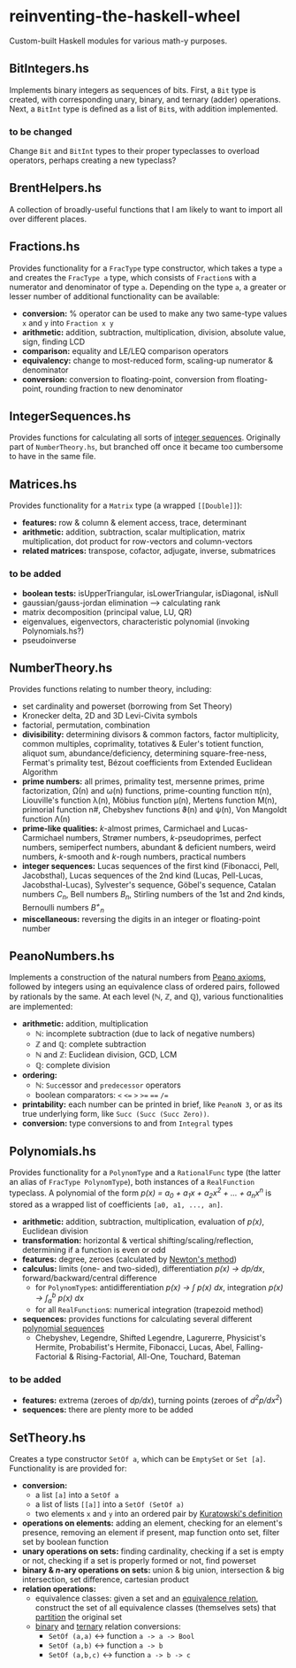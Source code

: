 # reinventing-the-haskell-wheel
Custom-built Haskell modules for various math-y purposes.

## BitIntegers.hs
Implements binary integers as sequences of bits. First, a `Bit` type is created, with corresponding unary, binary, and ternary (adder) operations. Next, a `BitInt` type is defined as a list of `Bit`s, with addition implemented.

### to be changed
Change `Bit` and `BitInt` types to their proper typeclasses to overload operators, perhaps creating a new typeclass?

## BrentHelpers.hs
A collection of broadly-useful functions that I am likely to want to import all over different places.

## Fractions.hs
Provides functionality for a `FracType` type constructor, which takes a type `a` and creates the `FracType a` type, which consists of `Fraction`s with a numerator and denominator of type `a`. Depending on the type `a`, a greater or lesser number of additional functionality can be available:
* **conversion:** % operator can be used to make any two same-type values `x` and `y` into `Fraction x y`
* **arithmetic:** addition, subtraction, multiplication, division, absolute value, sign, finding LCD
* **comparison:** equality and LE/LEQ comparison operators
* **equivalency:** change to most-reduced form, scaling-up numerator & denominator
* **conversion:** conversion to floating-point, conversion from floating-point, rounding fraction to new denominator

## IntegerSequences.hs
Provides functions for calculating all sorts of [integer sequences](https://en.wikipedia.org/wiki/Integer_sequence). Originally part of `NumberTheory.hs`, but branched off once it became too cumbersome to have in the same file.

## Matrices.hs
Provides functionality for a `Matrix` type (a wrapped `[[Double]]`):
* **features:** row & column & element access, trace, determinant
* **arithmetic:** addition, subtraction, scalar multiplication, matrix multiplication, dot product for row-vectors and column-vectors
* **related matrices:** transpose, cofactor, adjugate, inverse, submatrices

### to be added
* **boolean tests:** isUpperTriangular, isLowerTriangular, isDiagonal, isNull
* gaussian/gauss-jordan elimination --> calculating rank
* matrix decomposition (principal value, LU, QR)
* eigenvalues, eigenvectors, characteristic polynomial (invoking Polynomials.hs?)
* pseudoinverse

## NumberTheory.hs
Provides functions relating to number theory, including:
* set cardinality and powerset (borrowing from Set Theory)
* Kronecker delta, 2D and 3D Levi-Civita symbols
* factorial, permutation, combination
* **divisibility:** determining divisors & common factors, factor multiplicity, common multiples, coprimality, totatives & Euler's totient function, aliquot sum, abundance/deficiency, determining square-free-ness, Fermat's primality test, Bézout coefficients from Extended Euclidean Algorithm
* **prime numbers:** all primes, primality test, mersenne primes, prime factorization, Ω(n) and ω(n) functions, prime-counting function π(n), Liouville's function λ(n), Möbius function μ(n), Mertens function M(n), primorial function n#, Chebyshev functions ϑ(n) and ψ(n), Von Mangoldt function Λ(n)
* **prime-like qualities:** *k*-almost primes, Carmichael and Lucas-Carmichael numbers, Strømer numbers, *k*-pseudoprimes, perfect numbers, semiperfect numbers, abundant & deficient numbers, weird numbers, *k*-smooth and *k*-rough numbers, practical numbers
* **integer sequences:** Lucas sequences of the first kind (Fibonacci, Pell, Jacobsthal), Lucas sequences of the 2nd kind (Lucas, Pell-Lucas, Jacobsthal-Lucas), Sylvester's sequence, Göbel's sequence, Catalan numbers *C<sub>n</sub>*, Bell numbers *B<sub>n</sub>*, Stirling numbers of the 1st and 2nd kinds, Bernoulli numbers *B<sup>+</sup><sub>n</sub>*
* **miscellaneous:** reversing the digits in an integer or floating-point number

## PeanoNumbers.hs
Implements a construction of the natural numbers from [Peano axioms](https://en.wikipedia.org/wiki/Peano_axioms), followed by integers using an equivalence class of ordered pairs, followed by rationals by the same. At each level (ℕ, ℤ, and ℚ), various functionalities are implemented:

* **arithmetic:** addition, multiplication
  * ℕ: incomplete subtraction (due to lack of negative numbers)
  * ℤ and ℚ: complete subtraction
  * ℕ and ℤ: Euclidean division, GCD, LCM
  * ℚ: complete division
* **ordering:**
  * ℕ: `Succ`essor and `predecessor` operators
  * boolean comparators: `<` `<=` `>` `>=` `==` `/=`
* **printability:** each number can be printed in brief, like `PeanoN 3`, or as its true underlying form, like `Succ (Succ (Succ Zero))`.
* **conversion:** type conversions to and from `Integral` types

## Polynomials.hs
Provides functionality for a `PolynomType` and a `RationalFunc` type (the latter an alias of `FracType PolynomType`), both instances of a `RealFunction` typeclass. A polynomial of the form *p(x) = a<sub>0</sub> + a<sub>1</sub>x + a<sub>2</sub>x<sup>2</sup> + ... + a<sub>n</sub>x<sup>n</sup>* is stored as a wrapped list of coefficients `[a0, a1, ..., an]`.
* **arithmetic:** addition, subtraction, multiplication, evaluation of *p(x)*, Euclidean division
* **transformation:** horizontal & vertical shifting/scaling/reflection, determining if a function is even or odd
* **features:** degree, zeroes (calculated by [Newton's method](https://en.wikipedia.org/wiki/Newton%27s_method))
* **calculus:** limits (one- and two-sided), differentiation *p(x) → dp/dx*, forward/backward/central difference
  * for `PolynomType`s: antidifferentiation *p(x) → ∫ p(x) dx*, integration *p(x) → ∫<sub>a</sub><sup>b</sup> p(x) dx*
  * for all `RealFunction`s: numerical integration (trapezoid method)
* **sequences:** provides functions for calculating several different [polynomial sequences](https://en.wikipedia.org/wiki/Polynomial_sequence)
  * Chebyshev, Legendre, Shifted Legendre, Lagurerre, Physicist's Hermite, Probabilist's Hermite, Fibonacci, Lucas, Abel, Falling-Factorial & Rising-Factorial, All-One, Touchard, Bateman

### to be added
* **features:** extrema (zeroes of *dp/dx*), turning points (zeroes of *d<sup>2</sup>p/dx<sup>2</sup>*)
* **sequences:** there are plenty more to be added

## SetTheory.hs
Creates a type constructor `SetOf a`, which can be `EmptySet` or `Set [a]`. Functionality is are provided for:
* **conversion:**
  * a list `[a]` into a `SetOf a`
  * a list of lists `[[a]]` into a `SetOf (SetOf a)`
  * two elements `x` and `y` into an ordered pair by [Kuratowski's definition](https://en.wikipedia.org/wiki/Ordered_pair#Kuratowski's_definition)
* **operations on elements:** adding an element, checking for an element's presence, removing an element if present, map function onto set, filter set by boolean function
* **unary operations on sets:** finding cardinality, checking if a set is empty or not, checking if a set is properly formed or not, find powerset
* **binary & *n*-ary operations on sets:** union & big union, intersection & big intersection, set difference, cartesian product
* **relation operations:**
  *  equivalence classes: given a set and an [equivalence relation](https://en.wikipedia.org/wiki/Equivalence_relation), construct the set of all equivalence classes (themselves sets) that [partition](https://en.wikipedia.org/wiki/Partition_of_a_set) the original set
  *  [binary](https://en.wikipedia.org/wiki/Binary_relation) and [ternary](https://en.wikipedia.org/wiki/Ternary_relation) relation conversions:
     *  `SetOf (a,a)` ↔ function `a -> a -> Bool`
     *  `SetOf (a,b)` ↔ function `a -> b`
     *  `SetOf (a,b,c)` ↔ function `a -> b -> c`
